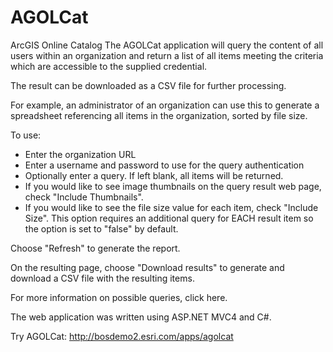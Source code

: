 AGOLCat
=======

ArcGIS Online Catalog
The AGOLCat application will query the content of all users within an organization and return a list of all items meeting the criteria which are accessible to the supplied credential.

The result can be downloaded as a CSV file for further processing.

For example, an administrator of an organization can use this to generate a spreadsheet referencing all items in the organization, sorted by file size.

To use:
* Enter the organization URL
* Enter a username and password to use for the query authentication
* Optionally enter a query.  If left blank, all items will be returned.
* If you would like to see image thumbnails on the query result web page, check "Include Thumbnails".  
* If you would like to see the file size value for each item, check "Include Size".  This option requires an additional query for EACH result item so the option is set to "false" by default.

Choose "Refresh" to generate the report.

On the resulting page, choose "Download results" to generate and download a CSV file with the resulting items.

For more information on possible queries, click here.

The web application was written using ASP.NET MVC4 and C#.

Try AGOLCat:
http://bosdemo2.esri.com/apps/agolcat
